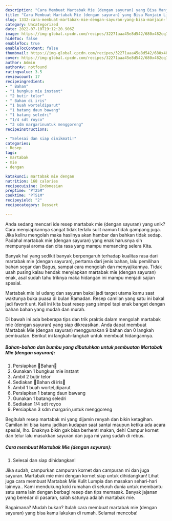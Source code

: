 ```yaml
---
description: "Cara Membuat Martabak Mie (dengan sayuran) yang Bisa Manjain Lidah"
title: "Cara Membuat Martabak Mie (dengan sayuran) yang Bisa Manjain Lidah"
slug: 1332-cara-membuat-martabak-mie-dengan-sayuran-yang-bisa-manjain-lidah
category: Uncategorized
date: 2022-07-10T19:12:20.906Z
image: https://img-global.cpcdn.com/recipes/32271aaa45e8d542/680x482cq70/martabak-mie-dengan-sayuran-foto-resep-utama.jpg
hideToc: false
enableToc: true
enableTocContent: false
thumbnail: https://img-global.cpcdn.com/recipes/32271aaa45e8d542/680x482cq70/martabak-mie-dengan-sayuran-foto-resep-utama.jpg
cover: https://img-global.cpcdn.com/recipes/32271aaa45e8d542/680x482cq70/martabak-mie-dengan-sayuran-foto-resep-utama.jpg
author: Admin
authorAv: notfound
ratingvalue: 3.5
reviewcount: 17
recipeingredient:
- " Bahan"
- "1 bungkus mie instant"
- "2 butir telor"
- " Bahan di iris"
- "1 buah worteldiparut"
- "1 batang daun bawang"
- "1 batang seledri"
- "1/4 sdt royco"
- "3 sdm margarinuntuk menggoreng"
recipeinstructions:

- "Selesai dan siap dinikmati!"
categories:
- Resep
tags:
- martabak
- mie
- dengan

katakunci: martabak mie dengan 
nutrition: 168 calories
recipecuisine: Indonesian
preptime: "PT25M"
cooktime: "PT51M"
recipeyield: "2"
recipecategory: Dessert

---
```





Anda sedang mencari ide resep martabak mie (dengan sayuran) yang unik? Cara menyiapkannya sangat tidak terlalu sulit namun tidak gampang juga. Jika keliru mengolah maka hasilnya akan hambar dan bahkan tidak sedap. Padahal martabak mie (dengan sayuran) yang enak harusnya sih mempunyai aroma dan cita rasa yang mampu memancing selera Kita.





Banyak hal yang sedikit banyak berpengaruh terhadap kualitas rasa dari martabak mie (dengan sayuran), pertama dari jenis bahan, lalu pemilihan bahan segar dan Bagus, sampai cara mengolah dan menyajikannya. Tidak usah pusing kalau hendak menyiapkan martabak mie (dengan sayuran) enak,      asal sudah tahu triknya maka hidangan ini mampu menjadi sajian spesial.














Martabak mie isi udang dan sayuran bakal jadi target utama kamu saat waktunya buka puasa di bulan Ramadan. Resep camilan yang satu ini bakal jadi favorit unt. Kali ini kita buat resep yang simpel tapi enak banget dengan bahan bahan yang mudah dan murah.






Di bawah ini ada beberapa tips dan trik praktis dalam mengolah martabak mie (dengan sayuran) yang siap dikreasikan. Anda dapat membuat Martabak Mie (dengan sayuran) menggunakan 9 bahan dan 0 langkah pembuatan. Berikut ini langkah-langkah untuk membuat hidangannya.

<!--inarticleads1-->

##### Bahan-bahan dan bumbu yang dibutuhkan untuk pembuatan Martabak Mie (dengan sayuran):

1. Persiapkan  🔸Bahan🔸
1. Gunakan 1 bungkus mie instant
1. Ambil 2 butir telor
1. Sediakan  🔸Bahan di iris🔸
1. Ambil 1 buah wortel,diparut
1. Persiapkan 1 batang daun bawang
1. Gunakan 1 batang seledri
1. Sediakan 1/4 sdt royco
1. Persiapkan 3 sdm margarin,untuk menggoreng


Begitulah resep martabak mi yang dijamin renyah dan bikin ketagihan. Camilan ini bisa kamu jadikan kudapan saat santai maupun ketika ada acara spesial, lho. Enaknya bikin gak bisa berhenti makan, deh! Campur kornet dan telur lalu masukkan sayuran dan juga mi yang sudah di rebus. 

<!--inarticleads2-->

##### Cara membuat Martabak Mie (dengan sayuran):


1. Selesai dan siap dihidangkan!

Jika sudah, campurkan campuran kornet dan campuran mi dan juga sayuran. Martabak mie mini dengan kornet siap untuk dihidangkan! Lihat juga cara membuat Martabak Mie Kulit Lumpia dan masakan sehari-hari lainnya.. Kami mendukung koki rumahan di seluruh dunia untuk membantu satu sama lain dengan berbagi resep dan tips memasak. Banyak jajanan yang beredar di pasaran, salah satunya adalah martabak mie. 

Bagaimana? Mudah bukan? Itulah cara membuat martabak mie (dengan sayuran) yang bisa kamu lakukan di rumah. Selamat mencoba!
